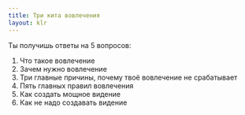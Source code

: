 ```yaml
---
title: Три кита вовлечения
layout: klr
---
```


Ты получишь ответы на 5 вопросов:

1. Что такое вовлечение
2. Зачем нужно вовлечение
3. Три главные причины, почему твоё вовлечение не срабатывает
4. Пять главных правил вовлечения
5. Как создать мощное видение
6. Как не надо создавать видение

